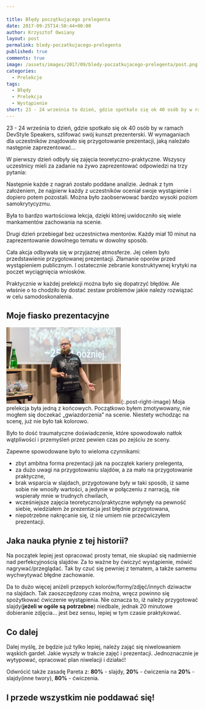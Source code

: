 ```yaml
---

title: Błędy początkującego prelegenta
date: 2017-09-25T14:50:44+00:00
author: Krzysztof Owsiany
layout: post
permalink: bledy-poczatkujacego-prelegenta
published: true
comments: true
image: /assets/images/2017/09/bledy-poczatkujacego-prelegenta/post.png
categories:
  - Prelekcje
tags:
  - Błędy
  - Prelekcja
  - Wystąpienie
short: 23 - 24 września to dzień, gdzie spotkało się ok 40 osób by w ramach DevStyle Speakers, szlifować swój kunszt prezenterski. W wymaganiach dla uczestników znajdowało się przygotowanie prezentacji, jaką należało następnie zaprezentować...
---
```

23 - 24 września to dzień, gdzie spotkało się ok 40 osób by w ramach DevStyle Speakers, szlifować swój kunszt prezenterski.
W wymaganiach dla uczestników znajdowało się przygotowanie prezentacji, jaką należało następnie zaprezentować...

W pierwszy dzień odbyły się zajęcia teoretyczno-praktyczne. Wszyscy uczestnicy mieli za zadanie na żywo zaprezentować odpowiedzi na trzy pytania:

Następnie każde z nagrań zostało poddane analizie. Jednak z tym założeniem, że najpierw każdy z uczestników oceniał swoje wystąpienie i dopiero potem pozostali. Można było zaobserwować bardzo wysoki poziom samokrytycyzmu.
    
Była to bardzo wartościowa lekcja, dzięki której uwidoczniło się wiele mankamentów zachowania na scenie.
    
Drugi dzień przebiegał bez uczestnictwa mentorów. Każdy miał 10 minut na zaprezentowanie dowolnego tematu w dowolny sposób.

Cała akcja odbywała się w przyjaznej atmosferze. Jej celem było przedstawienie przygotowanej prezentacji. Złamanie oporów przed wystąpieniem publicznym. I ostatecznie zebranie konstruktywnej krytyki na poczet wyciągnięcia wniosków.

Praktycznie w każdej prelekcji można było się dopatrzyć błędów. Ale właśnie o to chodziło by dostać zestaw problemów jakie należy rozwiązać w celu samodoskonalenia.
    
## Moje fiasko prezentacyjne
[![Fot. Nikola Król][post]][post-big]{:.post-right-image}
Moja prelekcja była jedną z końcowych. Początkowo byłem zmotywowany, nie mogłem się doczekać &#8222;gwiazdorzenia&#8221; na scenie. Niestety wchodząc na scenę, już nie było tak kolorowo.
    
 Było to dość traumatyczne doświadczenie, które spowodowało natłok wątpliwości i przemyśleń przez pewien czas po zejściu ze sceny.

Zapewne spowodowane było to wieloma czynnikami:
* zbyt ambitna forma prezentacji jak na początek kariery prelegenta,
* za dużo uwagi na przygotowaniu slajdów, a za mało na przygotowanie praktyczne,
* brak wsparcia w slajdach, przygotowane były w taki sposób, iż same sobie nie wnosiły wartości, a jedynie w połączeniu z narracją, nie wspierały mnie w trudnych chwilach,
* wcześniejsze zajęcia teoretyczno/praktyczne wpłynęły na pewność siebie, wiedziałem że prezentacja jest błędnie przygotowana,
* niepotrzebne nakręcanie się, iż nie umiem nie przećwiczyłem prezentacji.
    
## Jaka nauka płynie z tej historii?
Na początek lepiej jest opracować prosty temat, nie skupiać się nadmiernie nad perfekcyjnością slajdów. Za to ważne by ćwiczyć wystąpienie, mówić nagrywać/przeglądać. Tak by czuć się pewniej z tematem, a także samemu wychwytywać błędne zachowanie.

Da to dużo więcej aniżeli przepych kolorów/formy/zdjęć/innych dziwactw na slajdach. Tak zaoszczędzony czas można, wręcz powinno się spożytkować ćwiczenie wystąpienia. Nie oznacza to, iż należy przygotować slajdy(**jeżeli w ogóle są potrzebne**) niedbale, jednak 20 minutowe dobieranie zdjęcia... jest bez sensu, lepiej w tym czasie praktykować.
    
## Co dalej
Dalej myślę, że będzie już tylko lepiej, należy zająć się niwelowaniem wąskich gardeł. Jakie wyszły w trakcie zajęć i prezentacji. Jednoznacznie je wytypować, opracować plan niwelacji i działać!

Odwrócić także zasadę Pareta z:
**80%** - slajdy, **20%** - ćwiczenia na **20%** - slajdy(inne twory), **80%** - ćwiczenia.
    
## **I przede wszystkim nie poddawać się!**


[post]: /assets/images/2017/09/bledy-poczatkujacego-prelegenta/post.png
[post-big]: /assets/images/2017/09/bledy-poczatkujacego-prelegenta/post.png